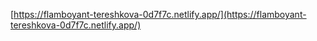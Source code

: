 [https://flamboyant-tereshkova-0d7f7c.netlify.app/](https://flamboyant-tereshkova-0d7f7c.netlify.app/)
